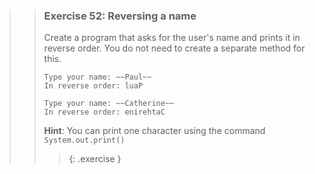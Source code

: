 >> ### Exercise 52: Reversing a name
>> 
>> Create a program that asks for the user's name and prints it in reverse order. You do not need to create a separate method for this.
>> 
>>```output
>> Type your name: ~~Paul~~
>> In reverse order: luaP
>>```
>>
>>```output  
>> Type your name: ~~Catherine~~
>> In reverse order: enirehtaC
>>```
>>     
>> **Hint**: You can print one character using the command `System.out.print()`
>> >{: .exercise }